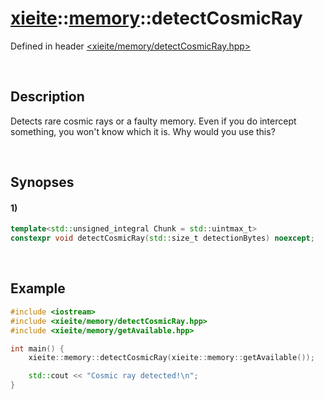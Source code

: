 # [xieite](../xieite.md)\:\:[memory](../memory.md)\:\:detectCosmicRay
Defined in header [<xieite/memory/detectCosmicRay.hpp>](../../include/xieite/memory/detectCosmicRay.hpp)

&nbsp;

## Description
Detects rare cosmic rays or a faulty memory. Even if you do intercept something, you won't know which it is. Why would you use this?

&nbsp;

## Synopses
#### 1)
```cpp
template<std::unsigned_integral Chunk = std::uintmax_t>
constexpr void detectCosmicRay(std::size_t detectionBytes) noexcept;
```

&nbsp;

## Example
```cpp
#include <iostream>
#include <xieite/memory/detectCosmicRay.hpp>
#include <xieite/memory/getAvailable.hpp>

int main() {
    xieite::memory::detectCosmicRay(xieite::memory::getAvailable());

    std::cout << "Cosmic ray detected!\n";
}
```
